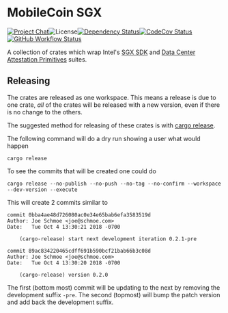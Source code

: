 # MobileCoin SGX

[![Project Chat][chat-image]][chat-link]<!--
-->![License][license-image]<!--
-->[![Dependency Status][deps-image]][deps-link]<!--
-->[![CodeCov Status][codecov-image]][codecov-link]<!--
-->[![GitHub Workflow Status][gha-image]][gha-link]

A collection of crates which wrap Intel's [SGX SDK][sgx] and [Data Center Attestation Primitives][dcap] suites.

## Releasing

The crates are released as one workspace.  This means a release is due to one
crate, *all* of the crates will be released with a new version, even if there
is no change to the others.

The suggested method for releasing of these crates is with
[cargo release](https://github.com/crate-ci/cargo-release).

The following command will do a dry run showing a user what would happen

```shell
cargo release
```

To see the commits that will be created one could do

```shell
cargo release --no-publish --no-push --no-tag --no-confirm --workspace --dev-version --execute
```

This will create 2 commits similar to

```shell
commit 0bba4ae48d726080ac0e34e65bab6efa3583519d 
Author: Joe Schmoe <joe@schmoe.com>
Date:   Tue Oct 4 13:30:21 2018 -0700

    (cargo-release) start next development iteration 0.2.1-pre

commit 89ac834220465cdff691b590bcf21bab66b3c08d
Author: Joe Schmoe <joe@schmoe.com>
Date:   Tue Oct 4 13:30:20 2018 -0700

    (cargo-release) version 0.2.0
```

The first (bottom most) commit will be updating to the next by removing the
development suffix `-pre`.  The second (topmost) will bump the patch version
and add back the development suffix.

[sgx]: https://www.intel.com/content/www/us/en/developer/tools/software-guard-extensions/linux-overview.html
[dcap]: https://download.01.org/intel-sgx/latest/dcap-latest/linux/docs/
[chat-image]: https://img.shields.io/discord/844353360348971068?style=flat-square
[chat-link]: https://mobilecoin.chat
[license-image]: https://img.shields.io/crates/l/mc-sgx-tservice-sys-types?style=flat-square
[deps-image]: https://deps.rs/repo/github/mobilecoinfoundation/sgx/status.svg?style=flat-square
[deps-link]: https://deps.rs/repo/github/mobilecoinfoundation/sgx
[codecov-image]: https://img.shields.io/codecov/c/github/mobilecoinfoundation/sgx/develop?style=flat-square
[codecov-link]: https://codecov.io/gh/mobilecoinfoundation/sgx
[gha-image]: https://img.shields.io/github/workflow/status/mobilecoinfoundation/sgx/rust/main?style=flat-square
[gha-link]: https://github.com/mobilecoinfoundation/sgx/actions/workflows/build.yaml?query=branch%3Amain
